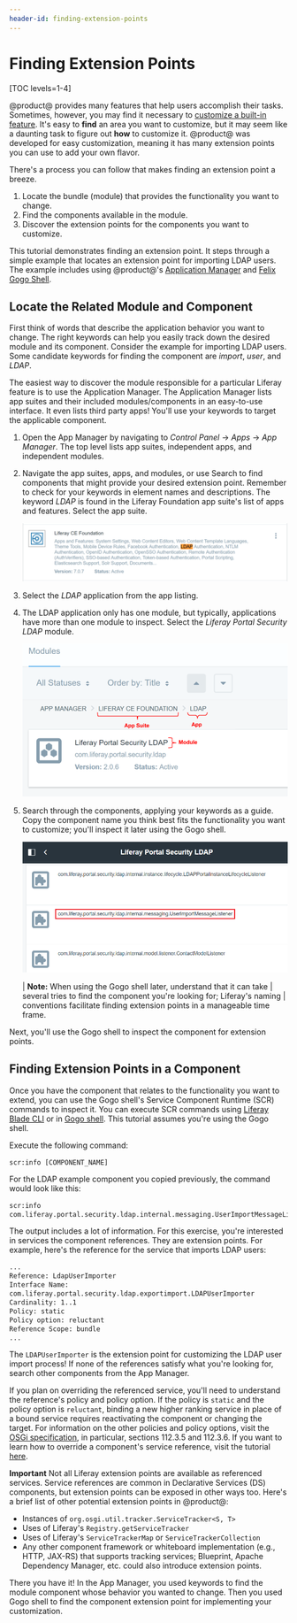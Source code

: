 ```yaml
---
header-id: finding-extension-points
---
```


# Finding Extension Points

[TOC levels=1-4]

@product@ provides many features that help users accomplish their tasks.
Sometimes, however, you may find it necessary to [customize a built-in feature](/docs/7-1/tutorials/-/knowledge_base/t/customizing).
It's easy to **find** an area you want to customize, but it may seem like a
daunting task to figure out **how** to customize it. @product@ was developed for
easy customization, meaning it has many extension points you can use to add
your own flavor.

There's a process you can follow that makes finding an extension point a breeze.

1.  Locate the bundle (module) that provides the functionality you want to
    change.
3.  Find the components available in the module.
4.  Discover the extension points for the components you want to customize.

This tutorial demonstrates finding an extension point. It steps
through a simple example that locates an extension point for importing LDAP
users. The example includes using @product@'s
[Application Manager](/docs/7-1/user/-/knowledge_base/u/managing-and-configuring-apps#using-the-app-manager)
and
[Felix Gogo Shell](/docs/7-1/reference/-/knowledge_base/r/using-the-felix-gogo-shell).

## Locate the Related Module and Component

First think of words that describe the application behavior you want to change.
The right keywords can help you easily track down the desired module and its
component. Consider the example for importing LDAP users. Some candidate
keywords for finding the component are *import*, *user*, and *LDAP*.

The easiest way to discover the module responsible for a particular Liferay feature is to use the Application Manager. The Application Manager lists app
suites and their included modules/components in an easy-to-use interface. It
even lists third party apps! You'll use your keywords to target the applicable
component.

1.  Open the App Manager by navigating to *Control Panel* &rarr; *Apps* &rarr;
    *App Manager*. The top level lists app suites, independent apps, and
    independent modules.

2.  Navigate the app suites, apps, and modules, or use Search to find components
    that might provide your desired extension point. Remember to check for your
    keywords in element names and descriptions. The keyword *LDAP* is found in
    the Liferay Foundation app suite's list of apps and features. Select the app
    suite.

    ![Figure 1: The Liferay Foundation app suite contains the LDAP Authentication application.](../../images/ldap-keyword-app-manager.png)

3.  Select the *LDAP* application from the app listing.

4.  The LDAP application only has one module, but typically, applications have 
    more than one module to inspect. Select the *Liferay Portal Security LDAP*
    module.

    ![Figure 2: The App Manager lists the module, package name, version, and status.](../../images/app-manager-breakdown.png)

5.  Search through the components, applying your keywords as a guide. Copy the
    component name you think best fits the functionality you want to customize;
    you'll inspect it later using the Gogo shell.

    ![Figure 3: The component name can be found using the App Manager.](../../images/usermodellistener-component.png)

    | **Note:** When using the Gogo shell later, understand that it can take
    | several tries to find the component you're looking for; Liferay's naming
    | conventions facilitate finding extension points in a manageable time frame.

Next, you'll use the Gogo shell to inspect the component for extension points.

## Finding Extension Points in a Component

Once you have the component that relates to the functionality you want to
extend, you can use the Gogo shell's Service Component Runtime (SCR) commands to
inspect it. You can execute SCR commands using
[Liferay Blade CLI](/docs/7-1/tutorials/-/knowledge_base/t/blade-cli) or in
[Gogo shell](/docs/7-1/reference/-/knowledge_base/r/using-the-felix-gogo-shell).
This tutorial assumes you're using the Gogo shell.

Execute the following command:

    scr:info [COMPONENT_NAME]

For the LDAP example component you copied previously, the command would look
like this:

    scr:info com.liferay.portal.security.ldap.internal.messaging.UserImportMessageListener

The output includes a lot of information. For this exercise, you're interested
in services the component references. They are extension points. For
example, here's the reference for the service that imports LDAP users:

    ...
    Reference: LdapUserImporter
    Interface Name: com.liferay.portal.security.ldap.exportimport.LDAPUserImporter
    Cardinality: 1..1
    Policy: static
    Policy option: reluctant
    Reference Scope: bundle
    ...

The `LDAPUserImporter` is the extension point for customizing the LDAP user
import process! If none of the references satisfy what you're looking for,
search other components from the App Manager.

If you plan on overriding the referenced service, you'll need to understand the
reference's policy and policy option. If the policy is `static` and the policy
option is `reluctant`, binding a new higher ranking service in place of a bound
service requires reactivating the component or changing the target. For 
information on the other policies and policy options, visit the
[OSGi specification](https://osgi.org/download/r6/osgi.enterprise-6.0.0.pdf), in
particular, sections 112.3.5 and 112.3.6. If you want to learn how to
override a component's service reference, visit the tutorial
[here](/docs/7-1/tutorials/-/knowledge_base/t/overriding-service-references).

**Important** Not all Liferay extension points are available as referenced
services. Service references are common in Declarative Services (DS) components,
but extension points can be exposed in other ways too. Here's a brief list of
other potential extension points in @product@:

- Instances of `org.osgi.util.tracker.ServiceTracker<S, T>`
- Uses of Liferay's `Registry.getServiceTracker`
- Uses of Liferay's `ServiceTrackerMap` or `ServiceTrackerCollection`
- Any other component framework or whiteboard implementation (e.g., HTTP,
  JAX-RS) that supports tracking services; Blueprint, Apache Dependency Manager,
  etc. could also introduce extension points.

There you have it! In the App Manager, you used keywords to find the module
component whose behavior you wanted to change. Then you used Gogo shell to find
the component extension point for implementing your customization. 
